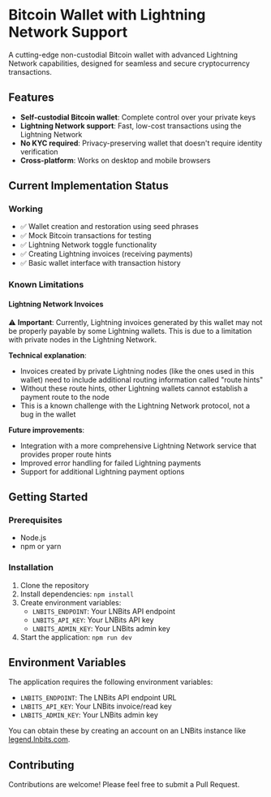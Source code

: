 # Bitcoin Wallet with Lightning Network Support

A cutting-edge non-custodial Bitcoin wallet with advanced Lightning Network capabilities, designed for seamless and secure cryptocurrency transactions.

## Features

- **Self-custodial Bitcoin wallet**: Complete control over your private keys
- **Lightning Network support**: Fast, low-cost transactions using the Lightning Network
- **No KYC required**: Privacy-preserving wallet that doesn't require identity verification
- **Cross-platform**: Works on desktop and mobile browsers

## Current Implementation Status

### Working
- ✅ Wallet creation and restoration using seed phrases
- ✅ Mock Bitcoin transactions for testing
- ✅ Lightning Network toggle functionality
- ✅ Creating Lightning invoices (receiving payments)
- ✅ Basic wallet interface with transaction history

### Known Limitations

#### Lightning Network Invoices
⚠️ **Important**: Currently, Lightning invoices generated by this wallet may not be properly payable by some Lightning wallets. This is due to a limitation with private nodes in the Lightning Network.

**Technical explanation**: 
- Invoices created by private Lightning nodes (like the ones used in this wallet) need to include additional routing information called "route hints"
- Without these route hints, other Lightning wallets cannot establish a payment route to the node
- This is a known challenge with the Lightning Network protocol, not a bug in the wallet

**Future improvements**:
- Integration with a more comprehensive Lightning Network service that provides proper route hints
- Improved error handling for failed Lightning payments
- Support for additional Lightning payment options

## Getting Started

### Prerequisites
- Node.js 
- npm or yarn

### Installation
1. Clone the repository
2. Install dependencies: `npm install`
3. Create environment variables:
   - `LNBITS_ENDPOINT`: Your LNBits API endpoint
   - `LNBITS_API_KEY`: Your LNBits API key
   - `LNBITS_ADMIN_KEY`: Your LNBits admin key
4. Start the application: `npm run dev`

## Environment Variables

The application requires the following environment variables:

- `LNBITS_ENDPOINT`: The LNBits API endpoint URL
- `LNBITS_API_KEY`: Your LNBits invoice/read key
- `LNBITS_ADMIN_KEY`: Your LNBits admin key

You can obtain these by creating an account on an LNBits instance like [legend.lnbits.com](https://legend.lnbits.com).

## Contributing

Contributions are welcome! Please feel free to submit a Pull Request.